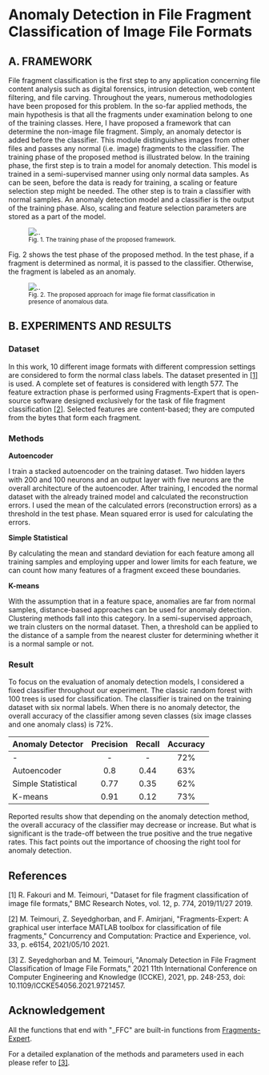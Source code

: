 # Anomaly Detection in File Fragment Classification of Image File Formats
## A. FRAMEWORK 

File fragment classification is the first step to any application concerning file content analysis such as digital forensics, intrusion detection, web content filtering, and file carving. Throughout the years, numerous methodologies have been proposed for this problem. In the so-far applied methods, the main hypothesis is that all the fragments under examination belong to one of the training classes. Here, I have proposed a framework that can determine the non-image file fragment. Simply, an anomaly detector is added before the classifier. This module distinguishes images from other files and passes any normal (i.e. image) fragments to the classifier. 
The training phase of the proposed method is illustrated below. In the training phase, the first step is to train a model for anomaly detection. This model is trained in a semi-supervised manner using only normal data samples. As can be seen, before the data is ready for training, a scaling or feature selection step might be needed. The other step is to train a classifier with normal samples. An anomaly detection model and a classifier is the output of the training phase. Also, scaling and feature selection parameters are stored as a part of the model.
<figure>
  <img src="https://user-images.githubusercontent.com/52859501/206126242-245edb07-8772-4fe9-b3c9-517cb1f59a10.jpg" alt=".." title="Fig. 1" />
  <figcaption><sub>Fig. 1. The training phase of the proposed framework.</sub></figcaption>
</figure>



Fig. 2 shows the test phase of the proposed method. In the test phase, if a fragment is determined as normal, it is passed to the classifier. Otherwise, the fragment is labeled as an anomaly.
<figure>
  <img src="https://user-images.githubusercontent.com/52859501/206126435-16c8e9a2-1e8f-44ea-a686-cecc4933f096.jpg" alt=".." title="Fig. 2" />
  <figcaption><sub>Fig. 2. The proposed approach for image file format classification in presence of anomalous data.<sub/></figcaption>
</figure>

## B. EXPERIMENTS AND RESULTS
### Dataset
In this work, 10 different image formats with different compression settings are considered to form the normal class labels. The dataset presented in [[1]](#1) is used.
A complete set of features is considered with length 577. The feature extraction phase is performed using Fragments-Expert that is open-source software designed exclusively for the task of file fragment classification [[2]](#2). Selected features are content-based; they are computed from the bytes that form each fragment. 
### Methods
**Autoencoder**

I train a stacked autoencoder on the training dataset. Two hidden layers with 200 and 100 neurons and an output layer with five neurons are the overall architecture of the autoencoder. After training, I encoded the normal dataset with the already trained model and calculated the reconstruction errors. I used the mean of the calculated errors (reconstruction errors) as a threshold in the test phase. Mean squared error is used for calculating the errors.

**Simple Statistical**

By calculating the mean and standard deviation for each feature among all training samples and employing upper and lower limits for each feature, we can count how many features of a fragment exceed these boundaries.

**K-means**

With the assumption that in a feature space, anomalies are far from normal samples, distance-based approaches can be used for anomaly detection. Clustering methods fall into this category. In a semi-supervised approach, we train clusters on the normal dataset. Then, a threshold can be applied to the distance of a sample from the nearest cluster for determining whether it is a normal sample or not.

### Result
To focus on the evaluation of anomaly detection models, I considered a fixed classifier throughout our experiment. The classic random forest with 100 trees is used for classification. The classifier is trained on the training dataset with six normal labels. 
When there is no anomaly detector, the overall accuracy of the classifier among seven classes (six image classes and one anomaly class) is 72%. 

| Anomaly Detector | Precision | Recall | Accuracy |
| -------------- | :---------: | :----------: | :----------: |
| - | - | - | 72% |
| Autoencoder | 0.8 | 0.44 | 63% |
| Simple Statistical | 0.77 | 0.35 | 62% |
| K-means | 0.91 | 0.12 | 73% |

Reported results show that depending on the anomaly detection method, the overall accuracy of the classifier may decrease or increase. But what is significant is the trade-off between the true positive and the true negative rates. This fact points out the importance of choosing the right tool for anomaly detection.

## References
<a id="1">[1]</a> R. Fakouri and M. Teimouri, "Dataset for file fragment classification of image file formats," BMC Research Notes, vol. 12, p. 774, 2019/11/27 2019.

<a id="2">[2]</a> M. Teimouri, Z. Seyedghorban, and F. Amirjani, "Fragments-Expert: A graphical user interface MATLAB toolbox for classification of file fragments," Concurrency and Computation: Practice and Experience, vol. 33, p. e6154, 2021/05/10 2021.

<a id="3">[3]</a> Z. Seyedghorban and M. Teimouri, "Anomaly Detection in File Fragment Classification of Image File Formats," 2021 11th International Conference on Computer Engineering and Knowledge (ICCKE), 2021, pp. 248-253, doi: 10.1109/ICCKE54056.2021.9721457.

## Acknowledgement
All the functions that end with "_FFC" are built-in functions from [Fragments-Expert](https://github.com/vagabondboffin/Fragments-Expert). 

For a detailed explanation of the methods and parameters used in each please refer to [[3]](#3). 
